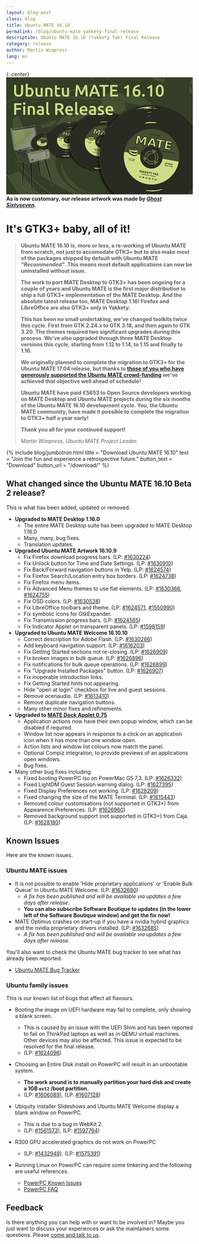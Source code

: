 ```yaml
---
layout: blog-post
class: blog
title: Ubuntu MATE 16.10
permalink: /blog/ubuntu-mate-yakkety-final-release
description: Ubuntu MATE 16.10 (Yakkety Yak) Final Release
category: release
author: Martin Wimpress
lang: en
---
```


{:.center}
![Ubuntu MATE 16.10 Final](/gallery/blog/ubuntu-mate-1610-final.png)
**As is now customary, our release artwork was made by <a href="https://www.youtube.com/channel/UCglkWuyZDppWD2BVsyI4r3A" target="_blank"><i>Ghost Sixtyseven</i></a>.**

# It's GTK3+ baby, all of it!

> **Ubuntu MATE 16.10 is, more or less, a re-working of Ubuntu
> MATE from scratch, not just to accomodate GTK3+ but to also make most
> of the packages shipped by default with Ubuntu MATE *"Recommended"*.
> This means most default applications can now be uninstalled without issue.**
>
> **The work to port MATE Desktop to GTK3+ has been ongoing for a couple
> of years and Ubuntu MATE is the first major distribution to ship a
> full GTK3+ implementation of the MATE Desktop. And the absolute latest
> release too, MATE Desktop 1.16! Firefox and LibreOffice are also GTK3+
> only in Yakkety.**
>
> **This has been no small undertaking, we've changed toolkits twice this
> cycle. First from GTK 2.24.x to GTK 3.18, and then again to GTK 3.20. The
> themes required two significant upgrades during this process.
> We've also upgraded through three MATE Desktop versions this cycle,
> starting from 1.12 to 1.14, to 1.15 and finally to 1.16.**
>
> **We originally planned to complete the migration to GTK3+ for the
> Ubuntu MATE 17.04 release, but thanks to [those of you who have generously
> supported the Ubuntu MATE crowd-funding](/donate/) we've achieved that
> objective well ahead of schedule!**
>
> **Ubuntu MATE have paid &euro;5653 to Open Source developers working
> on MATE Desktop and Ubuntu MATE projects during the six months of the
> Ubuntu MATE 16.10 development cycle. You, the Ubuntu MATE community,
> have made it possible to complete the migration to GTK3+ half a year
> early!**
>
> **Thank you all for your continued support!**
>
> *Martin Wimpress, Ubuntu MATE Project Leader.*

{% include blog/jumbotron.html
    title = "Download Ubuntu MATE 16.10"
    text = "Join the fun and experience a retrospective future."
    button_text = "Download"
    button_url = "/download/"
%}

## What changed since the Ubuntu MATE 16.10 Beta 2 release?

This is what has been added, updated or removed.

  * **Upgraded to MATE Desktop 1.16.0**
    * The entire MATE Desktop suite has been upgraded to MATE Desktop 1.16.0
    * Many, many, bug fixes.
    * Translation updates.
  * **Upgraded Ubuntu MATE Artwork 16.10.9**
    * Fix Firefox download progress bars. (LP: [#1630224](https://bugs.launchpad.net/bugs/1630224))
    * Fix Unlock button for Time and Date Settings. (LP: [#1630910](https://bugs.launchpad.net/bugs/1630910))
    * Fix Back/Forward navigation buttons in Yelp. (LP: [#1624574](https://bugs.launchpad.net/bugs/1624574))
    * Fix Firefox Search/Location entry box borders. (LP: [#1624738](https://bugs.launchpad.net/bugs/1624738))
    * Fix Firefox menu items.
    * Fix Advanced Menu themes to use flat elements. (LP: [#1630366](https://bugs.launchpad.net/bugs/1630366), [#1624755](https://bugs.launchpad.net/bugs/1624755))
    * Fix OSD colors. (LP: [#1630538](https://bugs.launchpad.net/bugs/1630538))
    * Fix LibreOffice toolbars and theme. (LP: [#1624571](https://bugs.launchpad.net/bugs/1624571), [#1550990](https://bugs.launchpad.net/bugs/1550990))
    * Fix symbolic icons for GtkExpander.
    * Fix Transmission progress bars. (LP: [#1624565](https://bugs.launchpad.net/bugs/1624565))
    * Fix Indicator Applet on transparent panels. (LP: [#1598159](https://bugs.launchpad.net/bugs/1598159))
  * **Upgraded to Ubuntu MATE Welcome 16.10.10**
    * Correct description for Adobe Flash. (LP: [#1630266](https://bugs.launchpad.net/bugs/1630266))
    * Add keyboard navigation support. (LP: [#1616203](https://bugs.launchpad.net/bugs/1616203))
    * Fix Getting Started sections not re-closing. (LP: [#1626909](https://bugs.launchpad.net/bugs/1626909))
    * Fix broken images in bulk queue. (LP: [#1626896](https://bugs.launchpad.net/bugs/1626896))
    * Fix notifications for bulk queue operations. (LP: [#1626899](https://bugs.launchpad.net/bugs/1626899))
    * Fix "Upgrade Installed Packages" button. (LP: [#1626907](https://bugs.launchpad.net/bugs/1626907))
    * Fix inoperable introduction links.
    * Fix Getting Started hints not appearing.
    * Hide "open at login" checkbox for live and guest sessions.
    * Remove ocenaudio. (LP: [#1613410](https://bugs.launchpad.net/bugs/1613410))
    * Remove duplicate navigation buttons.
    * Many other minor fixes and refinements.
  * **Upgraded to [MATE Dock Applet 0.75](https://github.com/robint99/mate-dock-applet/releases/tag/V0.75)**
    * Application actions now have their own popup window, which can be disabled if required.
    * Window list now appears in response to a click on an application icon when it has more than one window open.
    * Action lists and window list colours now match the panel.
    * Optional Compiz integration, to provide previews of an applications open windows.
    * Bug fixes.
  * Many other bug fixes including:
    * Fixed booting PowerPC iso on PowerMac G5 7,3. (LP: [#1626332](https://bugs.launchpad.net/bugs/1626332))
    * Fixed LightDM Guest Session warning dialog. (LP: [#1627395](https://bugs.launchpad.net/bugs/1627395))
    * Fixed Display Preferences not working. (LP: [#1628209](https://bugs.launchpad.net/bugs/1628209))
    * Fixed changing the size of the MATE Terminal. (LP: [#1615443](https://bugs.launchpad.net/bugs/1615443))
    * Removed colour customisations (not supported in GTK3+) from Appearence Preferences. (LP: [#1626960](https://bugs.launchpad.net/bugs/1626960))
    * Removed background support (not supported in GTK3+) from Caja. (LP: [#1628180](https://bugs.launchpad.net/bugs/1628180))

## Known Issues

Here are the known issues.

### Ubuntu MATE issues

  * It is not possible to enable 'Hide proprietary applications' or 'Enable Bulk Queue' in Ubuntu MATE Welcome. (LP: [#1632680](https://bugs.launchpad.net/bugs/1632680))
    * *A fix has been published and will be available via updates a few days after release.*
    * **You can also subscribe Software Boutique to updates (in the lower left of the Software Boutique window) and get the fix now!**
  * MATE Optimus crashes on start-up if you have a nvidia hybrid graphics and the nvidia proprietary drivers installed. (LP: [#1632685](https://bugs.launchpad.net/bugs/1632685))
    * *A fix has been published and will be available via updates a few days after release.*

You'll also want to check the Ubuntu MATE bug tracker to see what has
already been reported.

  * [Ubuntu MATE Bug Tracker](https://bugs.launchpad.net/ubuntu-mate)

### Ubuntu family issues

This is our known list of bugs that affect all flavours.

  * Booting the image on UEFI hardware may fail to complete, only showing a blank screen.
    * This is caused by an issue with the UEFI Shim and has been reported
    to fail on ThinkPad laptops as well as in QEMU virtual machines. Other
    devices may also be affected. This issue is expected to be resolved
    for the final release.
    * (LP: [#1624096](https://bugs.launchpad.net/bugs/1624096))

  * Choosing an Entire Disk install on PowerPC will result in an unbootable system.
    * **The work around is to manually partition your hard disk and create a 1GB `ext2` /boot partition.**
    * (LP: [#1606089](https://bugs.launchpad.net/bugs/1606089)),
    (LP: [#1607128](https://bugs.launchpad.net/bugs/1607128))

  * Ubiquity installer Slideshows and Ubuntu MATE Welcome display a blank window on PowerPC.
    * This is due to a bug in WebKit 2.
    * (LP: [#1561573](https://bugs.launchpad.net/bugs/1561573)),
    (LP: [#1597764](https://bugs.launchpad.net/bugs/1597764))

  * R300 GPU accelerated graphics do not work on PowerPC
    * (LP: [#1432949](https://bugs.launchpad.net/bugs/1432949)),
    (LP: [#1575391](https://bugs.launchpad.net/bugs/1575391))

  * Running Linux on PowerPC can require some tinkering and the following are useful references.
    * [PowerPC Known Issues](https://wiki.ubuntu.com/PowerPCKnownIssues)
    * [PowerPC FAQ](https://wiki.ubuntu.com/PowerPCFAQ)

## Feedback

Is there anything you can help with or want to be involved in? Maybe you just
want to discuss your experiences or ask the maintainers some questions. Please
[come and talk to us](https://ubuntu-mate.community/).
